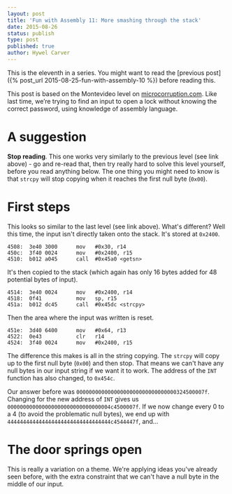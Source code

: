 ```yaml
---
layout: post
title: 'Fun with Assembly 11: More smashing through the stack'
date: 2015-08-26
status: publish
type: post
published: true
author: Hywel Carver
---
```


This is the eleventh in a series. You might want to read the [previous post]({% post_url 2015-08-25-fun-with-assembly-10 %}) before reading this.

This post is based on the Montevideo level on [microcorruption.com](http://microcorruption.com). Like last time, we’re trying to find an input to open a lock without knowing the correct password, using knowledge of assembly language.

# A suggestion

**Stop reading**. This one works very similarly to the previous level (see link above) - go and re-read that, then try really hard to solve this level yourself, before you read anything below. The one thing you might need to know is that `strcpy` will stop copying when it reaches the first null byte (`0x00`).

# First steps

This looks so similar to the last level (see link above). What's different? Well this time, the input isn't directly taken onto the stack. It's stored at `0x2400`.

    4508:  3e40 3000      mov   #0x30, r14
    450c:  3f40 0024      mov   #0x2400, r15
    4510:  b012 a045      call  #0x45a0 <getsn>

It's then copied to the stack (which again has only 16 bytes added for 48 potential bytes of input).

    4514:  3e40 0024      mov   #0x2400, r14
    4518:  0f41           mov   sp, r15
    451a:  b012 dc45      call  #0x45dc <strcpy>

Then the area where the input was written is reset.

    451e:  3d40 6400      mov   #0x64, r13
    4522:  0e43           clr   r14
    4524:  3f40 0024      mov   #0x2400, r15

The difference this makes is all in the string copying. The `strcpy` will copy up to the first null byte (`0x00`) and then stop. That means we can't have any null bytes in our input string if we want it to work. The address of the `INT` function has also changed, to `0x454c`.

Our answer before was `00000000000000000000000000000000324500007f`. Changing for the new address of `INT` gives us `000000000000000000000000000000004c4500007f`. If we now change every 0 to a 4 (to avoid the problematic null bytes), we end up with `444444444444444444444444444444444c4544447f`, and...

# The door springs open

This is really a variation on a theme. We're applying ideas you've already seen before, with the extra constraint that we can't have a null byte in the middle of our input.